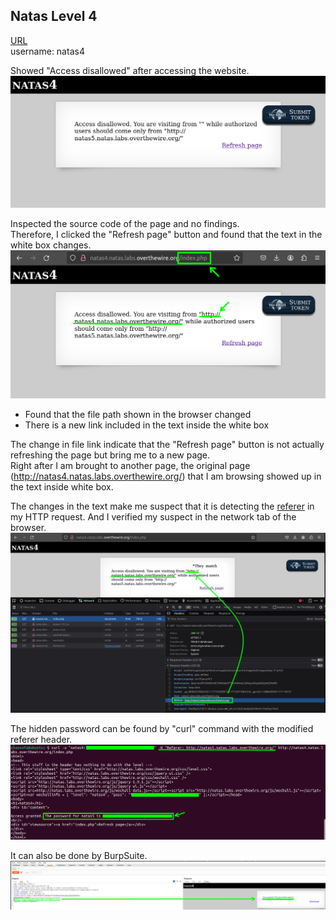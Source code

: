 ## Natas Level 4

[URL](http://natas4.natas.labs.overthewire.org/) <br>
username: natas4 <br>

Showed "Access disallowed" after accessing the website. <br>
![Level4.png](https://github.com/Johnchauyu/NatasOverTheWire-writeup/blob/main/Screenshots/Level4/Level4.png) <br>

Inspected the source code of the page and no findings. <br>
Therefore, I clicked the "Refresh page" button and found that the text in the white box changes. <br>
![Level4_refreshpage.png](https://github.com/Johnchauyu/NatasOverTheWire-writeup/blob/main/Screenshots/Level4/Level4_refreshpage.png) <br>
- Found that the file path shown in the browser changed
- There is a new link included in the text inside the white box

The change in file link indicate that the "Refresh page" button is not actually refreshing the page but bring me to a new page. <br>
Right after I am brought to another page, the original page (http://natas4.natas.labs.overthewire.org/) that I am browsing showed up in the text inside white box. <br>

The changes in the text make me suspect that it is detecting the [referer](https://developer.mozilla.org/en-US/docs/Web/HTTP/Headers/Referer) in my HTTP request. And I verified my suspect in the network tab of the browser. <br>
![Level4_networktab.png](https://github.com/Johnchauyu/NatasOverTheWire-writeup/blob/main/Screenshots/Level4/Level4_networktab.png) <br>

The hidden password can be found by "curl" command with the modified referer header. <br>
![Level4_curl.png](https://github.com/Johnchauyu/NatasOverTheWire-writeup/blob/main/Screenshots/Level4/Level4_curl.png) <br>

It can also be done by BurpSuite. <br>
![Level4_burp.png](https://github.com/Johnchauyu/NatasOverTheWire-writeup/blob/main/Screenshots/Level4/Level4_burp.png)
